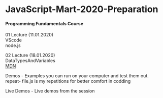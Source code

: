 # JavaScript-Mart-2020-Preparation
#### Programming Fundamentals Course

01 Lecture  (11.01.2020)  
VScode  
node.js  


02 Lecture  (18.01.2020)  
DataTypesAndVariables  
[MDN](https://developer.mozilla.org/en-US/docs/Web/JavaScript/Guide/Grammar_and_Types)

Demos - Examples you can run on your computer and test them out.  
repeat- file.js is my repetitions for better comfort in codding  
  
Live Demos - Live demos from the session  


